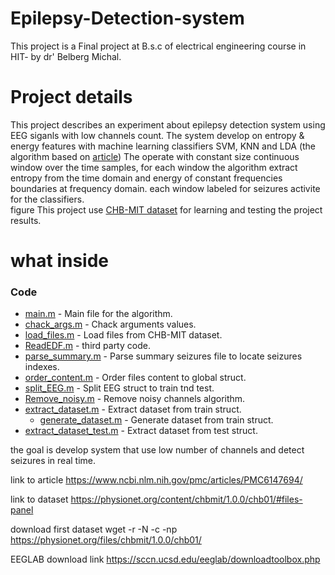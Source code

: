 # Epilepsy-Detection-system 
This project is a Final project at B.s.c of electrical engineering course in HIT- by dr' Belberg Michal.

# Project details
This project describes an experiment about epilepsy detection system using EEG siganls with low channels count.
The system develop on entropy & energy features with machine learning classifiers SVM, KNN and LDA (the algorithm based on [article](https://www.ncbi.nlm.nih.gov/pmc/articles/PMC6147694/))
The operate with constant size continuous window over the time samples, for each window the algorithm extract entropy from the time domain and energy of constant frequencies boundaries at frequency domain. each window labeled for seizures activite for the classifiers.    
figure
This project use [CHB-MIT dataset](https://physionet.org/content/chbmit/1.0.0/chb01/#files-panel) for learning and testing the project results.

# what inside 
### Code ### 
* [main.m](https://github.com/VikiFadlon/Epilepsy_Detection_System/blob/master/main.m) - Main file for the algorithm.
 * [chack_args.m](https://github.com/VikiFadlon/Epilepsy_Detection_System/blob/master/chack_args.m) - Chack arguments values.
 * [load_files.m](https://github.com/VikiFadlon/Epilepsy_Detection_System/blob/master/load_files.m) - Load files from CHB-MIT dataset.
  * [ReadEDF.m](https://www.mathworks.com/matlabcentral/fileexchange/38641-reading-and-saving-of-data-in-the-edf) - third party code.
  * [parse_summary.m](https://github.com/VikiFadlon/Epilepsy_Detection_System/blob/master/parse_summary.m) - Parse summary seizures file to locate seizures indexes.
  * [order_content.m](https://github.com/VikiFadlon/Epilepsy_Detection_System/blob/master/order_content.m) - Order files content to global struct.
  * [split_EEG.m](https://github.com/VikiFadlon/Epilepsy_Detection_System/blob/master/split_EEG.m) - Split EEG struct to train tnd test.
 * [Remove_noisy.m](https://github.com/VikiFadlon/Epilepsy_Detection_System/blob/master/Remove_noisy.m) - Remove noisy channels algorithm.
 * [extract_dataset.m](https://github.com/VikiFadlon/Epilepsy_Detection_System/blob/master/extract_dataset.m) - Extract dataset from train struct.
   * [generate_dataset.m](https://github.com/VikiFadlon/Epilepsy_Detection_System/blob/master/generate_dataset.m) - Generate dataset from train struct.
 * [extract_dataset_test.m](https://github.com/VikiFadlon/Epilepsy_Detection_System/blob/master/extract_dataset_test.m) - Extract dataset from test struct.
    

the goal is develop system that use low number of channels and detect seizures in real time.

link to article
https://www.ncbi.nlm.nih.gov/pmc/articles/PMC6147694/ 

link to dataset
https://physionet.org/content/chbmit/1.0.0/chb01/#files-panel

download first dataset 
wget -r -N -c -np https://physionet.org/files/chbmit/1.0.0/chb01/

EEGLAB download link
https://sccn.ucsd.edu/eeglab/downloadtoolbox.php
